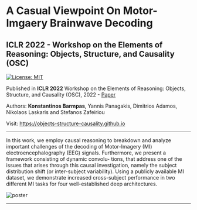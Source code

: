 # **A Casual Viewpoint On Motor-Imgaery Brainwave Decoding**

## ICLR 2022 - Workshop on the Elements of Reasoning: Objects, Structure, and Causality (OSC)

[![License: MIT](https://img.shields.io/badge/License-MIT-yellow.svg)](https://opensource.org/licenses/MIT)

Published in <strong>ICLR 2022</strong> Workshop on the Elements of Reasoning: Objects, Structure, and Causality (OSC), 2022 - [Paper](https://openreview.net/pdf?id=HRfDSrOLclq)

Authors: <strong>Konstantinos Barmpas</strong>, Yannis Panagakis, Dimitrios Adamos, Nikolaos Laskaris and Stefanos Zafeiriou 

Visit: https://objects-structure-causality.github.io

---

In this work, we employ causal reasoning to breakdown and analyze important challenges of the decoding of Motor-Imagery (MI) electroencephalography (EEG) signals. Furthermore, we present a framework consisting of dynamic convolu- tions, that address one of the issues that arises through this causal investigation, namely the subject distribution shift (or inter-subject variability). Using a publicly available MI dataset, we demonstrate increased cross-subject performance in two different MI tasks for four well-established deep architectures.

[poster]: ./images/iclr2022_poster.png "ICLR2022_poster"
![poster]

---
